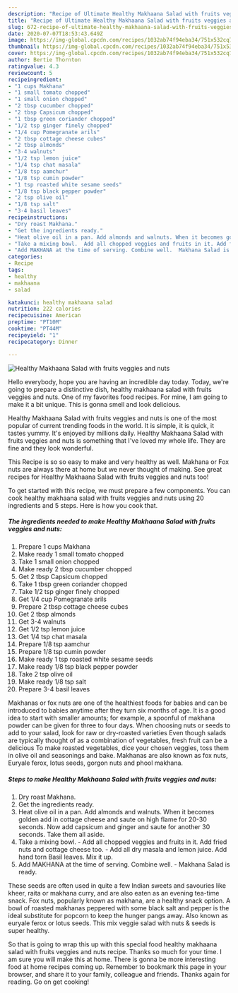 ```yaml
---
description: "Recipe of Ultimate Healthy Makhaana Salad with fruits veggies and nuts"
title: "Recipe of Ultimate Healthy Makhaana Salad with fruits veggies and nuts"
slug: 672-recipe-of-ultimate-healthy-makhaana-salad-with-fruits-veggies-and-nuts
date: 2020-07-07T18:53:43.649Z
image: https://img-global.cpcdn.com/recipes/1032ab74f94eba34/751x532cq70/healthy-makhaana-salad-with-fruits-veggies-and-nuts-recipe-main-photo.jpg
thumbnail: https://img-global.cpcdn.com/recipes/1032ab74f94eba34/751x532cq70/healthy-makhaana-salad-with-fruits-veggies-and-nuts-recipe-main-photo.jpg
cover: https://img-global.cpcdn.com/recipes/1032ab74f94eba34/751x532cq70/healthy-makhaana-salad-with-fruits-veggies-and-nuts-recipe-main-photo.jpg
author: Bertie Thornton
ratingvalue: 4.3
reviewcount: 5
recipeingredient:
- "1 cups Makhana"
- "1 small tomato chopped"
- "1 small onion chopped"
- "2 tbsp cucumber chopped"
- "2 tbsp Capsicum chopped"
- "1 tbsp green coriander chopped"
- "1/2 tsp ginger finely chopped"
- "1/4 cup Pomegranate arils"
- "2 tbsp cottage cheese cubes"
- "2 tbsp almonds"
- "3-4 walnuts"
- "1/2 tsp lemon juice"
- "1/4 tsp chat masala"
- "1/8 tsp aamchur"
- "1/8 tsp cumin powder"
- "1 tsp roasted white sesame seeds"
- "1/8 tsp black pepper powder"
- "2 tsp olive oil"
- "1/8 tsp salt"
- "3-4 basil leaves"
recipeinstructions:
- "Dry roast Makhana."
- "Get the ingredients ready."
- "Heat olive oil in a pan. Add almonds and walnuts. When it becomes golden add in cottage cheese and saute on high flame for 20-30 seconds. Now add capsicum and ginger and saute for another 30 seconds. Take them all aside."
- "Take a mixing bowl.  Add all chopped veggies and fruits in it. Add fried nuts and cottage cheese too.  Add all dry masala and lemon juice. Add hand torn Basil leaves. Mix it up."
- "Add MAKHANA at the time of serving. Combine well.  Makhana Salad is ready."
categories:
- Recipe
tags:
- healthy
- makhaana
- salad

katakunci: healthy makhaana salad 
nutrition: 222 calories
recipecuisine: American
preptime: "PT10M"
cooktime: "PT44M"
recipeyield: "1"
recipecategory: Dinner

---
```



![Healthy Makhaana Salad with fruits veggies and nuts](https://img-global.cpcdn.com/recipes/1032ab74f94eba34/751x532cq70/healthy-makhaana-salad-with-fruits-veggies-and-nuts-recipe-main-photo.jpg)

Hello everybody, hope you are having an incredible day today. Today, we're going to prepare a distinctive dish, healthy makhaana salad with fruits veggies and nuts. One of my favorites food recipes. For mine, I am going to make it a bit unique. This is gonna smell and look delicious.

Healthy Makhaana Salad with fruits veggies and nuts is one of the most popular of current trending foods in the world. It is simple, it is quick, it tastes yummy. It's enjoyed by millions daily. Healthy Makhaana Salad with fruits veggies and nuts is something that I've loved my whole life. They are fine and they look wonderful.

This Recipe is so so easy to make and very healthy as well. Makhana or Fox nuts are always there at home but we never thought of making. See great recipes for Healthy Makhaana Salad with fruits veggies and nuts too!


To get started with this recipe, we must prepare a few components. You can cook healthy makhaana salad with fruits veggies and nuts using 20 ingredients and 5 steps. Here is how you cook that.

<!--inarticleads1-->

##### The ingredients needed to make Healthy Makhaana Salad with fruits veggies and nuts:

1. Prepare 1 cups Makhana
1. Make ready 1 small tomato chopped
1. Take 1 small onion chopped
1. Make ready 2 tbsp cucumber chopped
1. Get 2 tbsp Capsicum chopped
1. Take 1 tbsp green coriander chopped
1. Take 1/2 tsp ginger finely chopped
1. Get 1/4 cup Pomegranate arils
1. Prepare 2 tbsp cottage cheese cubes
1. Get 2 tbsp almonds
1. Get 3-4 walnuts
1. Get 1/2 tsp lemon juice
1. Get 1/4 tsp chat masala
1. Prepare 1/8 tsp aamchur
1. Prepare 1/8 tsp cumin powder
1. Make ready 1 tsp roasted white sesame seeds
1. Make ready 1/8 tsp black pepper powder
1. Take 2 tsp olive oil
1. Make ready 1/8 tsp salt
1. Prepare 3-4 basil leaves


Makhanas or fox nuts are one of the healthiest foods for babies and can be introduced to babies anytime after they turn six months of age. It is a good idea to start with smaller amounts; for example, a spoonful of makhana powder can be given for three to four days. When choosing nuts or seeds to add to your salad, look for raw or dry-roasted varieties Even though salads are typically thought of as a combination of vegetables, fresh fruit can be a delicious To make roasted vegetables, dice your chosen veggies, toss them in olive oil and seasonings and bake. Makhanas are also known as fox nuts, Euryale ferox, lotus seeds, gorgon nuts and phool makhana. 

<!--inarticleads2-->

##### Steps to make Healthy Makhaana Salad with fruits veggies and nuts:

1. Dry roast Makhana.
1. Get the ingredients ready.
1. Heat olive oil in a pan. Add almonds and walnuts. When it becomes golden add in cottage cheese and saute on high flame for 20-30 seconds. Now add capsicum and ginger and saute for another 30 seconds. Take them all aside.
1. Take a mixing bowl.  - Add all chopped veggies and fruits in it. Add fried nuts and cottage cheese too.  - Add all dry masala and lemon juice. Add hand torn Basil leaves. Mix it up.
1. Add MAKHANA at the time of serving. Combine well.  - Makhana Salad is ready.


These seeds are often used in quite a few Indian sweets and savouries like kheer, raita or makhana curry, and are also eaten as an evening tea-time snack. Fox nuts, popularly known as makhana, are a healthy snack option. A bowl of roasted makhanas peppered with some black salt and pepper is the ideal substitute for popcorn to keep the hunger pangs away. Also known as euryale ferox or lotus seeds. This mix veggie salad with nuts &amp; seeds is super healthy. 

So that is going to wrap this up with this special food healthy makhaana salad with fruits veggies and nuts recipe. Thanks so much for your time. I am sure you will make this at home. There is gonna be more interesting food at home recipes coming up. Remember to bookmark this page in your browser, and share it to your family, colleague and friends. Thanks again for reading. Go on get cooking!
